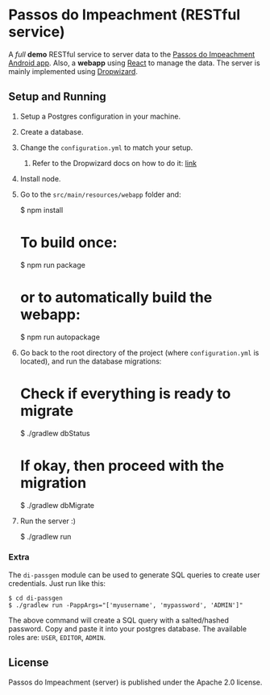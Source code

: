 # Passos do Impeachment (RESTful service)

A *full* **demo** RESTful service to server data to the [Passos do Impeachment Android app](https://github.com/AranHase/PassosDoImpeachment-app). Also, a **webapp** using [React](https://facebook.github.io/react/) to manage the data. The server is mainly implemented using [Dropwizard](http://www.dropwizard.io/0.9.2/docs/).

## Setup and Running

1. Setup a Postgres configuration in your machine.
2. Create a database.
3. Change the `configuration.yml` to match your setup.
    1. Refer to the Dropwizard docs on how to do it: [link](http://www.dropwizard.io/0.9.2/docs/manual/configuration.html)
4. Install node.
5. Go to the `src/main/resources/webapp` folder and:


      $ npm install
      # To build once:
      $ npm run package
      # or to automatically build the webapp:
      $ npm run autopackage

6. Go back to the root directory of the project (where `configuration.yml` is located), and run the database migrations:


      # Check if everything is ready to migrate
      $ ./gradlew dbStatus
      # If okay, then proceed with the migration
      $ ./gradlew dbMigrate

7. Run the server :)


      $ ./gradlew run


### Extra

The `di-passgen` module can be used to generate SQL queries to create user credentials. Just run like this:


    $ cd di-passgen
    $ ./gradlew run -PappArgs="['myusername', 'mypassword', 'ADMIN']"
    
The above command will create a SQL query with a salted/hashed password. Copy and paste it into your postgres database. The available roles are: `USER`, `EDITOR`, `ADMIN`.

## License

Passos do Impeachment (server) is published under the Apache 2.0 license.